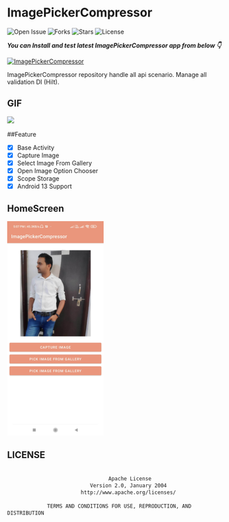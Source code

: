 # ImagePickerCompressor

![Open Issue](https://img.shields.io/github/issues/webaddicted/ImagePickerCompressor)
![Forks](https://img.shields.io/github/forks/webaddicted/ImagePickerCompressor)
![Stars](https://img.shields.io/github/stars/webaddicted/ImagePickerCompressor)
![License](https://img.shields.io/github/license/webaddicted/ImagePickerCompressor)

***You can Install and test latest ImagePickerCompressor app from below 👇***

[![ImagePickerCompressor](https://img.shields.io/badge/Image%20Picker%20Compressor-Apk-brightgreen.svg?style=for-the-badge&logo=android)](https://github.com/webaddicted/ImagePickerCompressor/blob/main/apk/app.apk)

ImagePickerCompressor repository handle all api scenario. Manage all validation DI (Hilt).

<!-- ## GIF -->
<!-- <img src="https://github.com/webaddicted/ImagePickerCompressor/raw/main/screenshot/logo.png" width="305"> -->

## GIF
<img src="https://github.com/webaddicted/ImagePickerCompressor/raw/main/screenshot/hilt.png" width="350">

##Feature

- [x] Base Activity
- [x] Capture Image
- [x] Select Image From Gallery
- [x] Open Image Option Chooser 
- [x] Scope Storage
- [x] Android 13 Support

## HomeScreen
<img src="https://github.com/webaddicted/ImagePickerCompressor/raw/main/screenshot/home.jpg" height="500">

## LICENSE
```

                                 Apache License
                           Version 2.0, January 2004
                        http://www.apache.org/licenses/

             TERMS AND CONDITIONS FOR USE, REPRODUCTION, AND DISTRIBUTION

```


